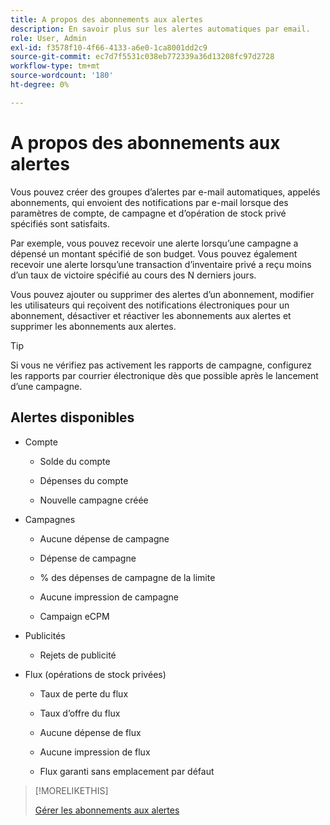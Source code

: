 ```yaml
---
title: A propos des abonnements aux alertes
description: En savoir plus sur les alertes automatiques par email.
role: User, Admin
exl-id: f3578f10-4f66-4133-a6e0-1ca8001dd2c9
source-git-commit: ec7d7f5531c038eb772339a36d13208fc97d2728
workflow-type: tm+mt
source-wordcount: '180'
ht-degree: 0%

---
```


# A propos des abonnements aux alertes

Vous pouvez créer des groupes d’alertes par e-mail automatiques, appelés abonnements, qui envoient des notifications par e-mail lorsque des paramètres de compte, de campagne et d’opération de stock privé spécifiés sont satisfaits.

Par exemple, vous pouvez recevoir une alerte lorsqu’une campagne a dépensé un montant spécifié de son budget. Vous pouvez également recevoir une alerte lorsqu’une transaction d’inventaire privé a reçu moins d’un taux de victoire spécifié au cours des N derniers jours.

Vous pouvez ajouter ou supprimer des alertes d’un abonnement, modifier les utilisateurs qui reçoivent des notifications électroniques pour un abonnement, désactiver et réactiver les abonnements aux alertes et supprimer les abonnements aux alertes.

>[!TIP]
>
> Si vous ne vérifiez pas activement les rapports de campagne, configurez les rapports par courrier électronique dès que possible après le lancement d’une campagne.

## Alertes disponibles

* Compte

   * Solde du compte

   * Dépenses du compte

   * Nouvelle campagne créée

* Campagnes

   * Aucune dépense de campagne

   * Dépense de campagne

   * % des dépenses de campagne de la limite

   * Aucune impression de campagne

   * Campaign eCPM

* Publicités

   * Rejets de publicité

* Flux (opérations de stock privées)

   * Taux de perte du flux

   * Taux d’offre du flux

   * Aucune dépense de flux

   * Aucune impression de flux

   * Flux garanti sans emplacement par défaut

>[!MORELIKETHIS]
>
>[Gérer les abonnements aux alertes](alerts-manage.md)
